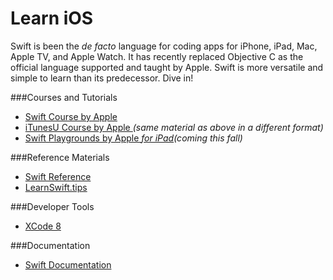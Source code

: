 # Learn iOS
Swift is been the *de facto* language for coding apps for iPhone, iPad, Mac, Apple TV, and Apple Watch. It has recently replaced Objective C as the official language supported and taught by Apple. Swift is more versatile and simple to learn than its predecessor. Dive in!

###Courses and Tutorials
  - [Swift Course by Apple](https://www.udacity.com/course/android-development-for-beginners--ud837)
  - [iTunesU Course by Apple ](https://itunes.apple.com/us/course/app-development-teaching-swift/id1003406963)*(same material as above in a different format)*
  - [Swift Playgrounds by Apple *for iPad*](http://www.apple.com/swift/playgrounds/)*(coming this fall)*

###Reference Materials
  - [Swift Reference](https://developer.apple.com/library/ios/documentation/Swift/Conceptual/Swift_Programming_Language/)
  - [LearnSwift.tips](http://www.learnswift.tips)

###Developer Tools
  - [XCode 8](https://developer.apple.com/xcode/)

###Documentation
  - [Swift Documentation](https://swift.org/documentation/)
 
